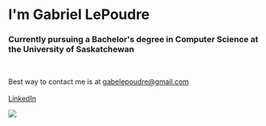 # I'm Gabriel LePoudre

### Currently pursuing a Bachelor's degree in Computer Science at the University of Saskatchewan ###
<br />

Best way to contact me is at gabelepoudre@gmail.com
<br />
<br />
[LinkedIn](    https://www.linkedin.com/in/gabriel-lepoudre-592333228/)

<img src="https://c.tenor.com/HAnDm32K3L0AAAAj/alien.gif"/>

<!---
gabelepoudre/gabelepoudre is a ✨ special ✨ repository because its `README.md` (this file) appears on your GitHub profile.
You can click the Preview link to take a look at your changes.
--->
